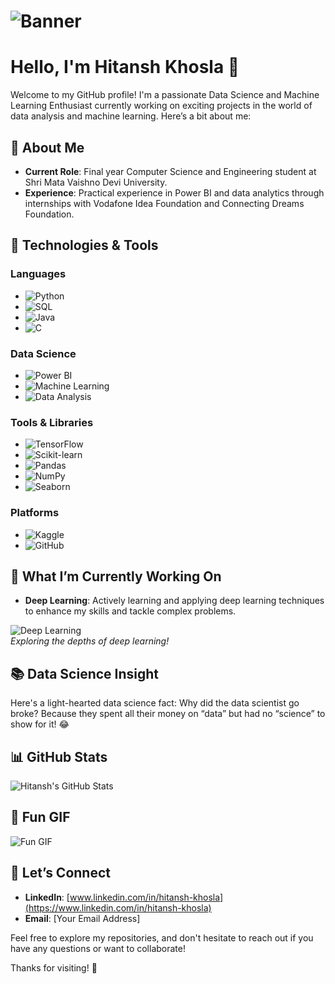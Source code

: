 # ![Banner](https://your-image-hosting-service.com/your-custom-banner.jpg)

# Hello, I'm Hitansh Khosla 👋

Welcome to my GitHub profile! I'm a passionate Data Science and Machine Learning Enthusiast currently working on exciting projects in the world of data analysis and machine learning. Here’s a bit about me:

## 🚀 About Me

- **Current Role**: Final year Computer Science and Engineering student at Shri Mata Vaishno Devi University.
- **Experience**: Practical experience in Power BI and data analytics through internships with Vodafone Idea Foundation and Connecting Dreams Foundation.

## 🔧 Technologies & Tools

### Languages
- ![Python](https://img.shields.io/badge/Python-3776AB?style=for-the-badge&logo=python&logoColor=white)
- ![SQL](https://img.shields.io/badge/SQL-4479A1?style=for-the-badge&logo=sqlite&logoColor=white)
- ![Java](https://img.shields.io/badge/Java-007396?style=for-the-badge&logo=java&logoColor=white)
- ![C](https://img.shields.io/badge/C-A8B9CC?style=for-the-badge&logo=c&logoColor=black)

### Data Science
- ![Power BI](https://img.shields.io/badge/Power_BI-1F77C1?style=for-the-badge&logo=powerbi&logoColor=white)
- ![Machine Learning](https://img.shields.io/badge/Machine_Learning-FF7F0E?style=for-the-badge&logo=python&logoColor=white)
- ![Data Analysis](https://img.shields.io/badge/Data_Analysis-FF6F61?style=for-the-badge&logo=python&logoColor=white)

### Tools & Libraries
- ![TensorFlow](https://img.shields.io/badge/TensorFlow-FF6F00?style=for-the-badge&logo=tensorflow&logoColor=white)
- ![Scikit-learn](https://img.shields.io/badge/Scikit--learn-F7931E?style=for-the-badge&logo=scikit-learn&logoColor=white)
- ![Pandas](https://img.shields.io/badge/Pandas-150458?style=for-the-badge&logo=pandas&logoColor=white)
- ![NumPy](https://img.shields.io/badge/NumPy-013243?style=for-the-badge&logo=numpy&logoColor=white)
- ![Seaborn](https://img.shields.io/badge/Seaborn-00A3E0?style=for-the-badge&logo=python&logoColor=white)

### Platforms
- ![Kaggle](https://img.shields.io/badge/Kaggle-20BEFF?style=for-the-badge&logo=kaggle&logoColor=white)
- ![GitHub](https://img.shields.io/badge/GitHub-181717?style=for-the-badge&logo=github&logoColor=white)

## 🌟 What I’m Currently Working On

- **Deep Learning**: Actively learning and applying deep learning techniques to enhance my skills and tackle complex problems.

![Deep Learning](https://media.giphy.com/media/26FxybCFvFgFhw5jG/giphy.gif)  
*Exploring the depths of deep learning!*

## 📚 Data Science Insight

Here's a light-hearted data science fact: Why did the data scientist go broke? Because they spent all their money on “data” but had no “science” to show for it! 😂

## 📊 GitHub Stats

![Hitansh's GitHub Stats](https://github-readme-stats.vercel.app/api?username=hitanshkhosla&show_icons=true&hide_title=true&count_private=true)

## 🎉 Fun GIF

![Fun GIF](https://www.google.com/url?sa=i&url=https%3A%2F%2Fmedium.com%2Fdataflair%2Fyour-data-science-dream-journey-unlocked-21bf801889fe&psig=AOvVaw01skWjatZKPQKEpJyIVdjr&ust=1722769582916000&source=images&cd=vfe&opi=89978449&ved=0CBAQjRxqFwoTCJi20fvW2IcDFQAAAAAdAAAAABAZ)

## 🤝 Let’s Connect

- **LinkedIn**: [www.linkedin.com/in/hitansh-khosla](https://www.linkedin.com/in/hitansh-khosla)
- **Email**: [Your Email Address]

Feel free to explore my repositories, and don't hesitate to reach out if you have any questions or want to collaborate!

Thanks for visiting! 🚀

